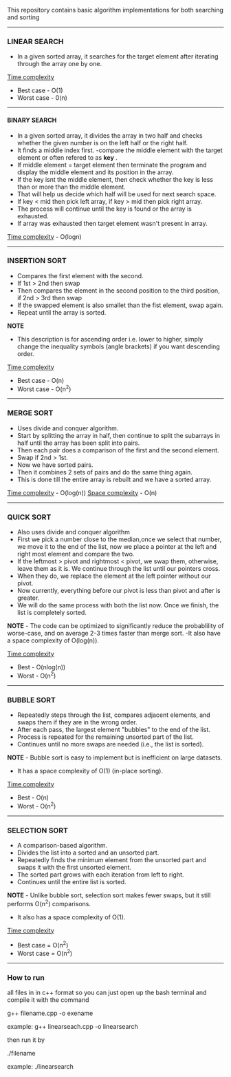 This repository contains basic algorithm implementations for both searching and sorting

-------------------------------------------------------------------------------------------------------------------------

### LINEAR SEARCH

- In a given sorted array, it searches for the target element after iterating through the array one by one.

<ins>Time complexity</ins>
- Best case - O(1)
- Worst case - 0(n)

-------------------------------------------------------------------------------------------------------------------------

#### BINARY SEARCH

- In a given sorted array, it divides the array in two half and checks whether the given number is on the left half or the right half.
- It finds a middle index first.
-compare the middle element with the target element or often refered to as **key** .
- If middle element = target element then terminate the program and display the middle element and its position in the array.
- If the key isnt the middle element, then check whether the key is less than or more than the middle element.
- That will help us decide which half will be used for next search space.
- If key < mid then pick left array, if key > mid then pick right array.
- The process will continue until the key is found or the array is exhausted.
- If array was exhausted then target element wasn't present in array.

<ins>Time complexity</ins> - O(logn)

-------------------------------------------------------------------------------------------------------------------------

### INSERTION SORT

- Compares the first element with the second.
- If 1st > 2nd then swap
- Then compares the element in the second position to the third position, if 2nd > 3rd then swap
- If the swapped element is also smallet than the fist element, swap again.
- Repeat until the array is sorted.

**NOTE**
- This description is for ascending order i.e. lower to higher, simply change the inequality symbols (angle brackets) if you want descending order.

<ins>Time complexity</ins>
- Best case - O(n)
- Worst case - O(n<sup>2</sup>)

-------------------------------------------------------------------------------------------------------------------------

### MERGE SORT

- Uses divide and conquer algorithm.
- Start by splitting the array in half, then continue to split the subarrays in half until the array has been split into pairs.
- Then each pair does a comparison of the first and the second element.
- Swap if 2nd > 1st.
- Now we have sorted pairs.
- Then it combines 2 sets of pairs and do the same thing again.
- This is done till the entire array is rebuilt and we have a sorted array.

<ins>Time complexity</ins> - O(log(n))
<ins>Space complexity</ins> - O(n)

-------------------------------------------------------------------------------------------------------------------------

### QUICK SORT

- Also uses divide and conquer algorithm
- First we pick a number close to the median,once we select that number, we move it to the end of the list, now we place a pointer at the left and right most element and compare the two.
- If the leftmost > pivot and rightmost < pivot, we swap them, otherwise, leave them as it is. We continue through the list until our pointers cross.
- When they do, we replace the element at the left pointer without our pivot.
- Now currently, everything before our pivot is less than pivot and after is greater.
- We will do the same process with both the list now.
Once we finish, the list is completely sorted.

**NOTE** - The code can be optimized to significantly reduce the probablility of worse-case, and on average 2-3 times faster than merge sort.
-It also have a space complexity of O(log(n)).

<ins>Time complexity</ins>
- Best - O(nlog(n))
- Worst - O(n<sup>2</sup>)

-------------------------------------------------------------------------------------------------------------------------

### BUBBLE SORT

- Repeatedly steps through the list, compares adjacent elements, and swaps them if they are in the wrong order.
- After each pass, the largest element "bubbles" to the end of the list.
- Process is repeated for the remaining unsorted part of the list.
- Continues until no more swaps are needed (i.e., the list is sorted).

**NOTE** - Bubble sort is easy to implement but is inefficient on large datasets.

- It has a space complexity of O(1) (in-place sorting).

<ins>Time complexity</ins>
- Best - O(n)
- Worst - O(n<sup>2</sup>)

-------------------------------------------------------------------------------------------------------------------------

### SELECTION SORT

- A comparison-based algorithm.
- Divides the list into a sorted and an unsorted part.
- Repeatedly finds the minimum element from the unsorted part and swaps it with the first unsorted element.
- The sorted part grows with each iteration from left to right.
- Continues until the entire list is sorted.

**NOTE** - Unlike bubble sort, selection sort makes fewer swaps, but it still performs O(n<sup>2</sup>) comparisons.

- It also has a space complexity of O(1).

<ins>Time complexity</ins>
- Best case = O(n<sup>2</sup>)
- Worst case = O(n<sup>2</sup>)

-------------------------------------------------------------------------------------------------------------------------
### How to run

all files in in c++ format so you can just open up the bash terminal and compile it with the command

g++ filename.cpp -o exename

example: g++ linearseach.cpp -o linearsearch

then run it by

./filename

example: ./linearsearch
